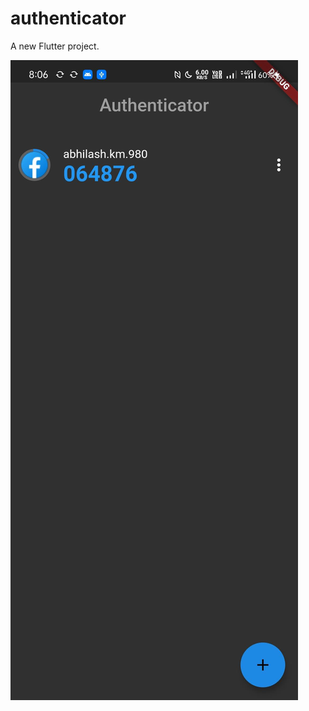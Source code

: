 # authenticator

A new Flutter project.

![Screenshot 1|512x397,20%](https://github.com/aaabhilash97/mobile-authenticator/blob/master/screenshots/1.jpg)
